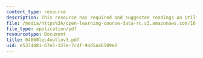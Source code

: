 ```yaml
---
content_type: resource
description: This resource has required and suggested readings on Utility Theory.
file: /media/https%3A/open-learning-course-data-rc.s3.amazonaws.com/16-892j-space-system-architecture-and-design-fall-2004/e537448167e5157e7c4f94d5a46509e2_04000lec4outlnv3.pdf
file_type: application/pdf
resourcetype: Document
title: 04000lec4outlnv3.pdf
uid: e5374481-67e5-157e-7c4f-94d5a46509e2
---
```

